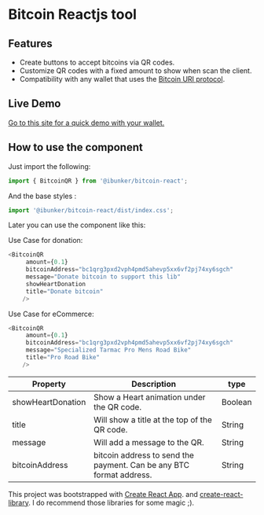 # Bitcoin Reactjs tool
## Features
- Create buttons to accept bitcoins via QR codes.
- Customize QR codes with a fixed amount to show when scan the client.
- Compatibility with any wallet that uses the [Bitcoin URI protocol](https://github.com/bitcoin/bips/blob/master/bip-0021.mediawiki).
## Live Demo
[Go to this site for a quick demo with your wallet.](https://ismaelterreno.github.io/bitcoin-react/)

## How to use the component
Just import the following:

```js
import { BitcoinQR } from '@ibunker/bitcoin-react';
```

And the base styles :

```js
import '@ibunker/bitcoin-react/dist/index.css';
```

Later you can use the component like this:

Use Case for donation:
```js
<BitcoinQR
     amount={0.1}
     bitcoinAddress="bc1qrg3pxd2vph4pmd5ahevp5xx6vf2pj74xy6sgch"
     message="Donate bitcoin to support this lib"
     showHeartDonation
     title="Donate bitcoin"
    />
```
Use Case for eCommerce:

```js
<BitcoinQR
     amount={0.1}
     bitcoinAddress="bc1qrg3pxd2vph4pmd5ahevp5xx6vf2pj74xy6sgch"
     message="Specialized Tarmac Pro Mens Road Bike"
     title="Pro Road Bike"
    />
```

Property | Description | type
------------ | ------------- | -------------
showHeartDonation | Show a Heart animation under the QR code. | Boolean
title | Will show a title at the top of the QR code. | String
message | Will add a message to the QR. | String
bitcoinAddress | bitcoin address to send the payment. Can be any BTC format address. | String


This project was bootstrapped with [Create React App](https://github.com/facebook/create-react-app).
and [create-react-library](https://www.npmjs.com/package/create-react-library). I do recommend those libraries for some magic ;).
